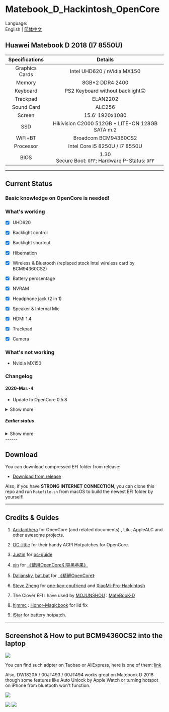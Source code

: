 # Matebook_D_Hackintosh_OpenCore

Language:   
English | [简体中文](https://github.com/Zero-zer0/Huawei_Matebook_D_Hackintosh_OpenCore/blob/master/ReadmeCN.md)
## Huawei Matebook D 2018 (I7 8550U)


| Specifications | Details                                                                                                            |
|:--------------:|:------------------------------------------------------------------------------------------------------------------:|
| Graphics Cards | Intel UHD620 / nVidia MX150                                                                                        |
| Memory         | 8GB*2 DDR4 2400                                                                                                    |
| Keyboard       | PS2 Keyboard without backlight🙃                                                                                   |
| Trackpad       | ELAN2202                                                              |
| Sound Card     | ALC256                                                                                                             |
| Screen         | 15.6‘ 1920x1080                                                                                                    |
| SSD            | Hikivision C2000 512GB + LITE-ON 128GB SATA m.2                                                                    |
| WiFi+BT        | Broadcom BCM94360CS2                                                                                         |
| Processor      | Intel Core i5 8250U / i7 8550U  |
| BIOS |   1.30 <br>Secure Boot: `OFF`;  Hardware P-Status: `OFF`    |
---------

## Current Status

### **Basic knowledge on OpenCore is needed!**

### What's working
- [x] UHD620  
- [x] Backlight control
- [x] Backlight shortcut
- [x] Hibernation
- [x] Wireless & Bluetooth (replaced stock Intel wireless card by BCM94360CS2)
- [x] Battery percsentage
- [x] NVRAM
- [x] Headphone jack (2 in 1)
- [x] Speaker & Internal Mic
- [x] HDMI 1.4
- [x] Trackpad
- [x] Camera


### What's not working
-  Nvidia MX150

### Changelog
#### 2020-Mar.-4
- Update to OpenCore 0.5.8

<details>

<summary>Show more</summary>

#### 2020-Apr.-3
- Update VoodooI2C, VoodooInput, VoodooPS2
- Merge ACPI Tables
- Solved `ACPI Error` related to `_QA6` in a better way.

#### 2020-Mar.-9  Update to Opencore 0.5.5

1. Temporarily remove `SMCBatteryManager`. Turn to use` ACPIBatteryManager` which performs better.
2. Thanks to [iStarForever](https://github.com/XStar-Dev) for making a battery hot patch `SSDT-BAT1-HUAWEI` for this machine, which fixes some battery errors in ACPI.
 In addition, a power state repair method by RehabMan was refferd, [click here for details](https://www.tonymacx86.com/threads/solved-battery-charging-and-status-update-problem.263737/page-3)

3. Added `SSDT-PTSWAK` to fix the problem of the power re-electrified to DGPU after waking up.

4. Use the `Preset Variable Method` to enable GPIO interrupt for touchpad. Discard ` SSDT-OC-XOSI`

5. Due to the increase of ACPI customized content, support for `Honor Magicbook 2018` is removed. You can refer to [here](https://github.com/hjmmc/Honor-Magicbook) for Honor Magicbook 2018.

6. Force to load the dynamic tables related to `_PPC`.

7. If you need to boot `Windows 10` by OpenCore , please read the related documents to add support.

</details>

##### Earlier status
<details>
<summary>Show more</summary>

* Based on OpenCore Official Release ~~0.5.3~~ 0.5.5

* Native NVRAM works.

* Soundcard with injected Layout-ID 21 works well.

* ~~CFG Lock cannot be unlocked in Huawei's fxxking BIOS. However everything just works. I'm not able to modify the confusing InsydeH2O BIOS now.~~
    The way to modify BIOS is found, I'll update later to explain how to unlock CFG and change DVMT.

* Replaced stock Intel Wireless 8265AC with BCM94360CS2 and an adapter. Using [AirportBrcmFixup](https://github.com/acidanthera/AirportBrcmFixup) with `brcmfx-country=#a` to enable all WiFi channels.

* Use [one-key-cpufriend](https://github.com/stevezhengshiqi/one-key-cpufriend) to gain a better CPU power management. However, a CpuFridendDataProvider generated by yourself is needed if you have an i5-8250U version of Matebook D 2018 or Magicbook 2018 Intel edition.)

* DGPU nVidia MX150 is disabled by SSDT-DDGPU.

* **Use `USBInjectall.kext` to avoid potential USB map differences. However, customizing your own `USBports.kext` by [Hackintool](http://headsoft.com.au/download/mac/Hackintool.zip) is STRONGLY RECOMMENDED. You can read the help document inside for more details.**


* ~~This EFI may also works on Magicbook 14 Kabylake-R. However, Layout-ID may need to set as `56` or `57` ( May need more modifications)~~

* You may need to use your own System-UUID when you need dual boot with Windows 10.  

* Minor bugs: 
    1. ~~Screen backlight requires a second-open to turn on after closing lid.~~    
    Now fixed by `SSDT-LID-Wake-After-Sleep` ,thanks to [hjmmc](https://github.com/hjmmc) : [Honor-Magicbook](https://github.com/hjmmc/Honor-Magicbook)    
    I added an `_OSI`  determination to meet the needs of dual boot with Windows/Linux by OpenCore though it's not recommended.  

    2. Trackpad doesn't work and a USB mouse is needed when installing.  
* If you have an NVMe ssd and want to have a better battery life, have a try on NVMeFix.kext.  

* ~~Added `SSDT-TPD0.dsl` for touchpad GPIO interrupt mode, in case of you don't want dirty `SSDT-XOSI`.~~
</details>
------

## Download  
You can download compressed EFI folder from release:

- [Download from release](https://github.com/Zero-zer0/Matebook_D_2018_Hackintosh_OpenCore/releases)

Also, if you have **STRONG INTERNET CONNECTION**, you can clone this repo and run `Makefile.sh` from macOS to build the newest EFI folder by yourself!


---------

## Credits &  Guides

1. [Acidanthera](https://github.com/acidanthera) for OpenCore (and related documents) , Lilu, AppleALC and other awesome projects.

2. [OC-little](https://github.com/daliansky/OC-little) for their handy ACPI Hotpatches for OpenCore.

3. [Justin](https://github.com/cattyhouse) for  [oc-guide](https://github.com/cattyhouse/oc-guide) 

4. [xjn](https://github.com/xjn819) for [《使用OpenCore引导黑苹果》](https://blog.xjn819.com/?p=543)

5. [Daliansky](https://github.com/daliansky), [bat.bat](https://github.com/williambj1) for [《精解OpenCore》](https://blog.daliansky.net/OpenCore-BootLoader.html)

6. [Steve Zheng](https://github.com/stevezhengshiqi) for [one-key-cpufriend](https://github.com/stevezhengshiqi/one-key-cpufriend) and [XiaoMi-Pro-Hackintosh](https://github.com/daliansky/XiaoMi-Pro-Hackintosh)

7. The Clover EFI I have used by [MOJUNSHOU](https://github.com/MOJUNSHOU) : [MateBooK-D](https://github.com/MOJUNSHOU/MateBooK-D)

8. [hjmmc](https://github.com/hjmmc) :  [Honor-Magicbook](https://github.com/hjmmc/Honor-MagicbookThe) for lid fix

9. [iStar](https://github.com/XStar-Dev) for battery hotpatch.

-----


## Screenshot & How to put BCM94360CS2 into the laptop

![  ](https://s1.ax1x.com/2020/04/03/GavKHg.md.jpg)

You can find such adpter on Taobao or AliExpress, here is one of them: [link](https://es.aliexpress.com/item/4000291280536.html?spm=a2g0o.productlist.0.0.5db01c7b2QBTqJ&algo_pvid=58e27c50-cfd3-4b1d-a47b-0844639975b7&algo_expid=58e27c50-cfd3-4b1d-a47b-0844639975b7-20&btsid=0b86d81615848848784222166ea9b6&ws_ab_test=searchweb0_0,searchweb201602_,searchweb201603_)

Also, DW1820A / 00JT493 / 00JT494 works great on Matebook D 2018 though some features like Auto Unlock by Apple Watch or turning hotspot on iPhone from bluetooth won't function.

![   ](https://s1.ax1x.com/2020/04/03/GaxAZF.png)

![   ](https://s1.ax1x.com/2020/04/03/GazFSI.png)        ![   ](https://s1.ax1x.com/2020/04/03/GazKYj.png)


